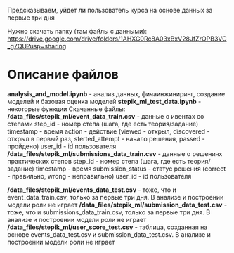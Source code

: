 Предсказываем, уйдет ли пользователь  курса на основе данных за первые три дня

Нужно скачать папку (там файлы с данными):
https://drive.google.com/drive/folders/1AHXG0Rc8A03xBxV28JfZrOPB3VC_g7QU?usp=sharing

# Описание файлов
 **analysis_and_model.ipynb** - анализ данных, фичаинжиниринг, создание моделей и базовая оценка моделей
 **stepik_ml_test_data.ipynb** - некоторые функции
 Скачанные файлы:
 **/data_files/stepik_ml/event_data_train.csv** - данные о ивентах со степами
 step_id - номер степа (шага, где есть теория/задание)
 timestamp - время
 action - действие (viewed - открыл, discovered - открыл в первый раз, sterted_attempt - начало решения, passed - пройдено)
 user_id - id пользователя 
 **/data_files/stepik_ml/submissions_data_train.csv** - данные о решениях практических степов
 step_id - номер степа (шага, где есть теория/задание)
 timestamp - время
 submission_status - статус решения (correct - правильно, wrong - неправильно)
 user_id - id пользователя 
 
 **/data_files/stepik_ml/events_data_test.csv** - тоже, что и event_data_train.csv, только за первые три дня. В анализе и построении модели роли не играет
 **/data_files/stepik_ml/submission_data_test.csv** - тоже, что и submissions_data_train.csv, только за первые три дня. В анализе и построении модели роли не играет
 **/data_files/stepik_ml/user_score_test.csv** - таблица, созданная на основе events_data_test.csv и submission_data_test.csv. В анализе и построении модели роли не играет
